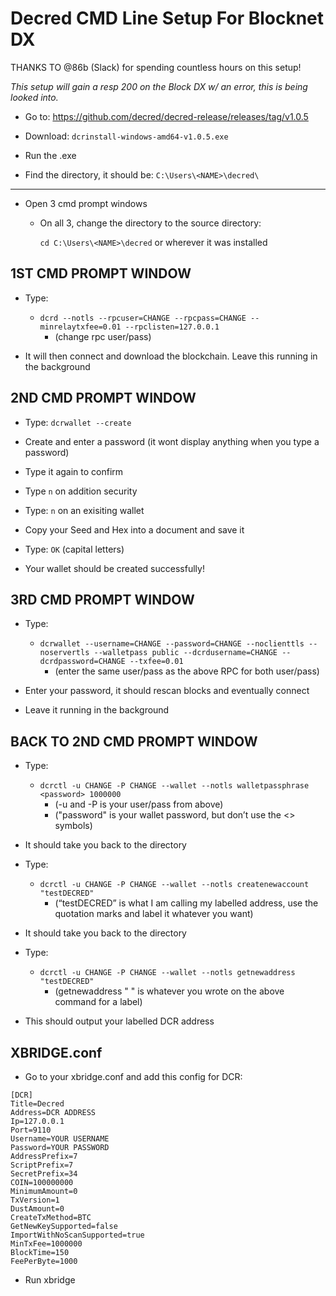 # Decred CMD Line Setup For Blocknet DX

THANKS TO @86b (Slack) for spending countless hours on this setup!

*This setup will gain a resp 200 on the Block DX w/ an error, this is being looked into.* 

* Go to: https://github.com/decred/decred-release/releases/tag/v1.0.5

* Download: `dcrinstall-windows-amd64-v1.0.5.exe`

* Run the .exe

* Find the directory, it should be: `C:\Users\<NAME>\decred\ `

---

* Open 3 cmd prompt windows
  * On all 3, change the directory to the source directory:
  
	  `cd C:\Users\<NAME>\decred` or wherever it was installed
    
## 1ST CMD PROMPT WINDOW

* Type:

  * `dcrd --notls --rpcuser=CHANGE --rpcpass=CHANGE --minrelaytxfee=0.01 --rpclisten=127.0.0.1`
  	* (change rpc user/pass)

* It will then connect and download the blockchain. Leave this running in the background

## 2ND CMD PROMPT WINDOW

* Type: `dcrwallet --create`

* Create and enter a password (it wont display anything when you type a password) 

* Type it again to confirm

* Type `n` on addition security

* Type: `n` on an exisiting wallet

* Copy your Seed and Hex into a document and save it

* Type: `OK`  (capital letters)

* Your wallet should be created successfully!

## 3RD CMD PROMPT WINDOW

* Type:

	* `dcrwallet --username=CHANGE --password=CHANGE --noclienttls --noservertls --walletpass public --dcrdusername=CHANGE --dcrdpassword=CHANGE --txfee=0.01`
		* (enter the same user/pass as the above RPC for both user/pass)

* Enter your password, it should rescan blocks and eventually connect
  
* Leave it running in the background

## BACK TO 2ND CMD PROMPT WINDOW

* Type: 

	* `dcrctl -u CHANGE -P CHANGE --wallet --notls walletpassphrase <password> 1000000`
		* (-u and -P is your user/pass from above)
		* ("password" is your wallet password, but don’t use the <> symbols)

* It should take you back to the directory

* Type: 

	* `dcrctl -u CHANGE -P CHANGE --wallet --notls createnewaccount "testDECRED"`
		* (“testDECRED” is what I am calling my labelled address, use the quotation marks and label it whatever you want)

* It should take you back to the directory

* Type:

	* `dcrctl -u CHANGE -P CHANGE --wallet --notls getnewaddress "testDECRED"`
		* (getnewaddress " " is whatever you wrote on the above command for a label)

* This should output your labelled DCR address

## XBRIDGE.conf

* Go to your xbridge.conf and add this config for DCR:

```
[DCR]
Title=Decred
Address=DCR ADDRESS
Ip=127.0.0.1
Port=9110
Username=YOUR USERNAME
Password=YOUR PASSWORD
AddressPrefix=7
ScriptPrefix=7
SecretPrefix=34
COIN=100000000
MinimumAmount=0
TxVersion=1
DustAmount=0
CreateTxMethod=BTC
GetNewKeySupported=false
ImportWithNoScanSupported=true
MinTxFee=1000000
BlockTime=150
FeePerByte=1000
```

* Run xbridge

